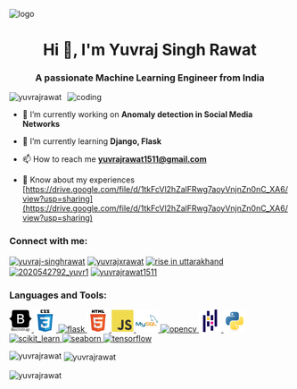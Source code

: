 ![logo](https://user-images.githubusercontent.com/74038190/225813708-98b745f2-7d22-48cf-9150-083f1b00d6c9.gif)
<h1 align="center">Hi 👋, I'm Yuvraj Singh Rawat</h1>
<h3 align="center">A passionate Machine Learning Engineer from India</h3>

<img align = "right" alt = "coding" width = "400" src = "https://miro.medium.com/max/1360/0*7Q3yvSIv_t0ioJ-Z.gif">

<p align="left"> <img src="https://komarev.com/ghpvc/?username=yuvrajrawat&label=Profile%20views&color=0e75b6&style=flat" alt="yuvrajrawat" /> </p>

- 🔭 I’m currently working on **Anomaly detection in Social Media Networks**

- 🌱 I’m currently learning **Django, Flask**

- 📫 How to reach me **yuvrajrawat1511@gmail.com**

- 📄 Know about my experiences [https://drive.google.com/file/d/1tkFcVl2hZalFRwg7aoyVnjnZn0nC_XA6/view?usp=sharing](https://drive.google.com/file/d/1tkFcVl2hZalFRwg7aoyVnjnZn0nC_XA6/view?usp=sharing)

<h3 align="left">Connect with me:</h3>
<p align="left">
<a href="https://linkedin.com/in/yuvraj-singhrawat" target="blank"><img align="center" src="https://raw.githubusercontent.com/rahuldkjain/github-profile-readme-generator/master/src/images/icons/Social/linked-in-alt.svg" alt="yuvraj-singhrawat" height="30" width="40" /></a>
<a href="https://instagram.com/yuvrajxrawat" target="blank"><img align="center" src="https://raw.githubusercontent.com/rahuldkjain/github-profile-readme-generator/master/src/images/icons/Social/instagram.svg" alt="yuvrajxrawat" height="30" width="40" /></a>
<a href="https://www.youtube.com/c/rise in uttarakhand" target="blank"><img align="center" src="https://raw.githubusercontent.com/rahuldkjain/github-profile-readme-generator/master/src/images/icons/Social/youtube.svg" alt="rise in uttarakhand" height="30" width="40" /></a>
<a href="https://www.hackerrank.com/2020542792_yuvr1" target="blank"><img align="center" src="https://raw.githubusercontent.com/rahuldkjain/github-profile-readme-generator/master/src/images/icons/Social/hackerrank.svg" alt="2020542792_yuvr1" height="30" width="40" /></a>
<a href="https://www.leetcode.com/yuvrajrawat1511" target="blank"><img align="center" src="https://raw.githubusercontent.com/rahuldkjain/github-profile-readme-generator/master/src/images/icons/Social/leet-code.svg" alt="yuvrajrawat1511" height="30" width="40" /></a>
</p>

<h3 align="left">Languages and Tools:</h3>
<p align="left"> <a href="https://getbootstrap.com" target="_blank" rel="noreferrer"> <img src="https://raw.githubusercontent.com/devicons/devicon/master/icons/bootstrap/bootstrap-plain-wordmark.svg" alt="bootstrap" width="40" height="40"/> </a> <a href="https://www.w3schools.com/css/" target="_blank" rel="noreferrer"> <img src="https://raw.githubusercontent.com/devicons/devicon/master/icons/css3/css3-original-wordmark.svg" alt="css3" width="40" height="40"/> </a> <a href="https://flask.palletsprojects.com/" target="_blank" rel="noreferrer"> <img src="https://www.vectorlogo.zone/logos/pocoo_flask/pocoo_flask-icon.svg" alt="flask" width="40" height="40"/> </a> <a href="https://www.w3.org/html/" target="_blank" rel="noreferrer"> <img src="https://raw.githubusercontent.com/devicons/devicon/master/icons/html5/html5-original-wordmark.svg" alt="html5" width="40" height="40"/> </a> <a href="https://developer.mozilla.org/en-US/docs/Web/JavaScript" target="_blank" rel="noreferrer"> <img src="https://raw.githubusercontent.com/devicons/devicon/master/icons/javascript/javascript-original.svg" alt="javascript" width="40" height="40"/> </a> <a href="https://www.mysql.com/" target="_blank" rel="noreferrer"> <img src="https://raw.githubusercontent.com/devicons/devicon/master/icons/mysql/mysql-original-wordmark.svg" alt="mysql" width="40" height="40"/> </a> <a href="https://opencv.org/" target="_blank" rel="noreferrer"> <img src="https://www.vectorlogo.zone/logos/opencv/opencv-icon.svg" alt="opencv" width="40" height="40"/> </a> <a href="https://pandas.pydata.org/" target="_blank" rel="noreferrer"> <img src="https://raw.githubusercontent.com/devicons/devicon/2ae2a900d2f041da66e950e4d48052658d850630/icons/pandas/pandas-original.svg" alt="pandas" width="40" height="40"/> </a> <a href="https://www.python.org" target="_blank" rel="noreferrer"> <img src="https://raw.githubusercontent.com/devicons/devicon/master/icons/python/python-original.svg" alt="python" width="40" height="40"/> </a> <a href="https://scikit-learn.org/" target="_blank" rel="noreferrer"> <img src="https://upload.wikimedia.org/wikipedia/commons/0/05/Scikit_learn_logo_small.svg" alt="scikit_learn" width="40" height="40"/> </a> <a href="https://seaborn.pydata.org/" target="_blank" rel="noreferrer"> <img src="https://seaborn.pydata.org/_images/logo-mark-lightbg.svg" alt="seaborn" width="40" height="40"/> </a> <a href="https://www.tensorflow.org" target="_blank" rel="noreferrer"> <img src="https://www.vectorlogo.zone/logos/tensorflow/tensorflow-icon.svg" alt="tensorflow" width="40" height="40"/> </a> </p>

<p><img align="left" src="https://github-readme-stats.vercel.app/api/top-langs?username=yuvrajrawat&show_icons=true&locale=en&layout=compact" alt="yuvrajrawat" /></p>

<p>&nbsp;<img align="center" src="https://github-readme-stats.vercel.app/api?username=yuvrajrawat&show_icons=true&locale=en" alt="yuvrajrawat" /></p>

<p><img align="center" src="https://github-readme-streak-stats.herokuapp.com/?user=yuvrajrawat&" alt="yuvrajrawat" /></p>
